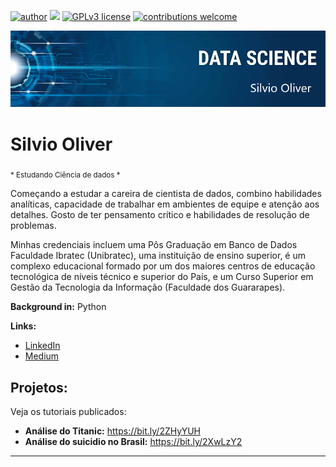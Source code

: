 [![author](https://img.shields.io/badge/author-carlosfab-red.svg)](https://www.linkedin.com/in/carlosfab) [![](https://img.shields.io/badge/python-3.7+-blue.svg)](https://www.python.org/downloads/release/python-365/) [![GPLv3 license](https://img.shields.io/badge/License-GPLv3-blue.svg)](http://perso.crans.org/besson/LICENSE.html) [![contributions welcome](https://img.shields.io/badge/contributions-welcome-brightgreen.svg?style=flat)](https://github.com/carlosfab/data_science/issues)

<p align="center">
  <img src="banner.png" >
</p>

# Silvio Oliver
<sub> * Estudando Ciência de dados *  </sub>

Começando a estudar a careira de cientista de dados, combino habilidades analíticas, capacidade de trabalhar em ambientes de equipe e atenção aos detalhes. Gosto de ter pensamento crítico e habilidades de resolução de problemas.

Minhas credenciais incluem uma Pôs Graduação em Banco de Dados Faculdade Ibratec (Unibratec), uma instituição de ensino superior, é um complexo educacional formado por um dos maiores centros de educação tecnológica de níveis técnico e superior do País, e um Curso Superior em Gestão da Tecnologia da Informação (Faculdade dos Guararapes).


**Background in:** Python

**Links:**
* [LinkedIn](https://www.linkedin.com/in/silvio-oliver)
* [Medium](https://www.medium.com)


## Projetos:
Veja os tutoriais publicados:

* **Análise do Titanic:** https://bit.ly/2ZHyYUH
* **Análise do suicidio no Brasil:** https://bit.ly/2XwLzY2


---


